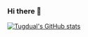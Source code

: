 ### Hi there 👋

[![Tugdual's GitHub stats](https://github-readme-stats.vercel.app/api?username=TugdualKerjan&count_private=true&show_icons=true&theme=cobalt)](https://github.com/anuraghazra/github-readme-stats)

<!--
**Tugdual/Tugdual** is a ✨ _special_ ✨ repository because its `README.md` (this file) appears on your GitHub profile.

Here are some ideas to get you started:

- 🔭 I’m currently working on ...
- 🌱 I’m currently learning ...
- 👯 I’m looking to collaborate on ...
- 🤔 I’m looking for help with ...
- 💬 Ask me about ...
- 📫 How to reach me: ...
- 😄 Pronouns: ...
- ⚡ Fun fact: ...
-->
